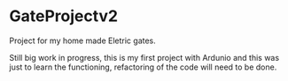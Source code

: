 # GateProjectv2

Project for my home made Eletric gates.

Still big work in progress, this is my first project with Ardunio and this was just to learn the functioning,
refactoring of the code will need to be done.
